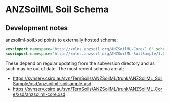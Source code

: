 # ANZSoilML Soil Schema
## Development notes
anzsoilml-soil.xsd points to externally hosted schema:
```xml
<xs:import namespace="http://xmlns.anzsoil.org/ANZSoilML-Core/1.0" schemaLocation="http://www.clw.csiro.au/aclep/ANZSoilML/trunk/ANZSoilML_Core/xsd/anzsoilml-core.xsd"/>
<xs:import namespace="http://xmlns.anzsoil.org/ANZSoilML-SoilSample/1.0" schemaLocation="http://www.clw.csiro.au/aclep/ANZSoilML/trunk/ANZSoilML_SoilSample/xsd/anzsoilml-soilsample.xsd"/>
```
These depend on regular updating from the subversion directory and as such may be out of date. The most recent schema are at:
- https://svnserv.csiro.au/svn/TernSoils/ANZSoilML/trunk/ANZSoilML_SoilSample/xsd/anzsoilml-soilsample.xsd
- https://svnserv.csiro.au/svn/TernSoils/ANZSoilML/trunk/ANZSoilML_Core/xsd/anzsoilml-core.xsd